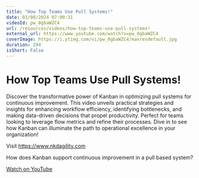 ```yaml
---
title: "How Top Teams Use Pull Systems!"
date: 03/08/2024 07:00:31
videoId: pw_8gbaWZC4
url: /resources/videos/how-top-teams-use-pull-systems!
external_url: https://www.youtube.com/watch?v=pw_8gbaWZC4
coverImage: https://i.ytimg.com/vi/pw_8gbaWZC4/maxresdefault.jpg
duration: 294
isShort: False
---
```


# How Top Teams Use Pull Systems!

Discover the transformative power of Kanban in optimizing pull systems for continuous improvement. This video unveils practical strategies and insights for enhancing workflow efficiency, identifying bottlenecks, and making data-driven decisions that propel productivity. Perfect for teams looking to leverage flow metrics and refine their processes. Dive in to see how Kanban can illuminate the path to operational excellence in your organization!

Visit https://www.nkdagility.com

How does Kanban support continuous improvement in a pull based system?

[Watch on YouTube](https://www.youtube.com/watch?v=pw_8gbaWZC4)
